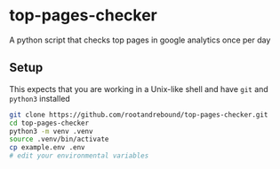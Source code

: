 # top-pages-checker
A python script that checks top pages in google analytics once per day

## Setup
This expects that you are working in a Unix-like shell and have `git` and `python3` installed 
```sh
git clone https://github.com/rootandrebound/top-pages-checker.git
cd top-pages-checker
python3 -m venv .venv
source .venv/bin/activate
cp example.env .env
# edit your environmental variables
```